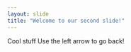 ```yaml
---
layout: slide
title: "Welcome to our second slide!"
---
```

Cool stuff
Use the left arrow to go back!
